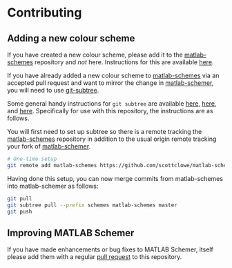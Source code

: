 Contributing
============

Adding a new colour scheme
--------------------------

If you have created a new colour scheme, please add it to the [matlab-schemes]
repository and *not* here. Instructions for this are available
[here](https://github.com/scottclowe/matlab-schemes/blob/master/CONTRIBUTING.md).

If you have already added a new colour scheme to [matlab-schemes] via an
accepted pull request and want to mirror the change in [matlab-schemer], you
will need to use [git-subtree].

Some general handy instructions for `git subtree` are available
[here](https://medium.com/@v/git-subtrees-a-tutorial-6ff568381844#.lwmv2uwwk),
[here](https://blogs.atlassian.com/2013/05/alternatives-to-git-submodule-git-subtree/),
and [here](https://developer.atlassian.com/blog/2015/05/the-power-of-git-subtree/).
Specifically for use with this repository, the instructions are as follows.

You will first need to set up subtree so there is a remote tracking the
[matlab-schemes] repository in addition to the usual origin remote tracking
your fork of [matlab-schemer].
```bash
# One-time setup
git remote add matlab-schemes https://github.com/scottclowe/matlab-schemes.git
```

Having done this setup, you can now merge commits from matlab-schemes into
matlab-schemer as follows:
```bash
git pull
git subtree pull --prefix schemes matlab-schemes master
git push
```

Improving MATLAB Schemer
------------------------

If you have made enhancements or bug fixes to MATLAB Schemer, itself please add
them with a regular [pull request] to this repository.


  [matlab-schemer]: https://github.com/scottclowe/matlab-schemer
  [matlab-schemes]: https://github.com/scottclowe/matlab-schemes
  [git-subtree]: https://github.com/git/git/blob/master/contrib/subtree/git-subtree.txt
  [pull request]: https://help.github.com/articles/using-pull-requests/
